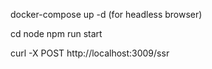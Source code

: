 

docker-compose up -d (for headless browser)

cd node 
npm run start 

curl -X POST http://localhost:3009/ssr